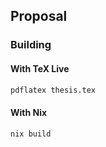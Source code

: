 ## Proposal

### Building

#### With TeX Live
```sh
pdflatex thesis.tex
```

#### With Nix
```sh
nix build
```

